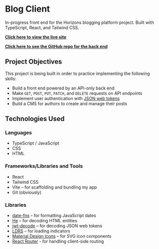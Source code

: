 # Blog Client

In-progress front end for the Horizons blogging platform project. Built with TypeScript, React, and Tailwind CSS.

**[Click here to view the live site](https://horizons-ma.pages.dev)**

**[Click here to see the GitHub repo for the back end](https://github.com/matthewaubert/blog-api)**

## Project Objectives

This project is being built in order to practice implementing the following skills:
- Build a front end powered by an API-only back end
- Make `GET`, `POST`, `PUT`, `PATCH`, and `DELETE` requests on API endpoints
- Implement user authentication with [JSON web tokens](https://github.com/auth0/node-jsonwebtoken)
- Build a CMS for authors to create and manage their posts

## Technologies Used

### Languages
- TypeScript / JavaScript
- CSS
- HTML

### Frameworks/Libraries and Tools
- React
- Tailwind CSS
- Vite – for scaffolding and bundling my app
- Git (obviously)

### Libraries
- [date-fns](https://date-fns.org/) – for formatting JavaScript dates
- [He](https://www.npmjs.com/package/he) – for decoding HTML entities
- [jwt-decode](https://www.npmjs.com/package/jwt-decode) – for decoding JSON web tokens
- [LDRS](https://uiball.com/ldrs/) – for loading indicators
- [Material Design Icons](https://pictogrammers.com/docs/library/mdi/getting-started/react/) – for SVG icon components
- [React Router](https://reactrouter.com/en/main) - for handling client-side routing

